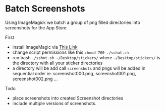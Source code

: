 Batch Screenshots
=====================

Using ImageMagick we batch a group of png filled directories into screenshots for the App Store

First
- install ImageMagic via [This Link](http://www.gctv.ne.jp/~yokota/magick/#mem1)
- change script permissions like this `chmod 700 ./sshot.sh`
- run bash `./sshot.sh ~/Desktop/stickers/` where `~/Desktop/stickers/` is the directory with all your sticker directories
- a directory will be add call `screenshots` and pngs will be added in sequential order ie. screenshot000.png, screenshot001.png, screenshot002.png ...

Todo
- place screenshots into created Screenshot directories
- include multiple versions of screenshots.

